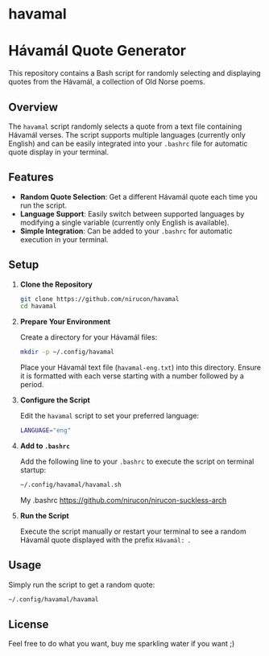 # havamal

# Hávamál Quote Generator

This repository contains a Bash script for randomly selecting and displaying quotes from the Hávamál, a collection of Old Norse poems.

## Overview

The `havamal` script randomly selects a quote from a text file containing Hávamál verses. The script supports multiple languages (currently only English) and can be easily integrated into your `.bashrc` file for automatic quote display in your terminal.

## Features

- **Random Quote Selection**: Get a different Hávamál quote each time you run the script.
- **Language Support**: Easily switch between supported languages by modifying a single variable (currently only English is available).
- **Simple Integration**: Can be added to your `.bashrc` for automatic execution in your terminal.

## Setup

1. **Clone the Repository**

   ```bash
   git clone https://github.com/nirucon/havamal
   cd havamal
   ```

2. **Prepare Your Environment**

   Create a directory for your Hávamál files:

   ```bash
   mkdir -p ~/.config/havamal
   ```

   Place your Hávamál text file (`havamal-eng.txt`) into this directory. Ensure it is formatted with each verse starting with a number followed by a period.

3. **Configure the Script**

   Edit the `havamal` script to set your preferred language:

   ```bash
   LANGUAGE="eng"
   ```

4. **Add to `.bashrc`**

   Add the following line to your `.bashrc` to execute the script on terminal startup:

   ```bash
   ~/.config/havamal/havamal.sh
   ```
   My .bashrc https://github.com/nirucon/nirucon-suckless-arch

5. **Run the Script**

   Execute the script manually or restart your terminal to see a random Hávamál quote displayed with the prefix `Hávamál: `.

## Usage

Simply run the script to get a random quote:

```bash
~/.config/havamal/havamal
```

## License

Feel free to do what you want, buy me sparkling water if you want ;)
